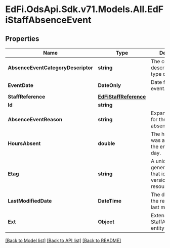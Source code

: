 # EdFi.OdsApi.Sdk.v71.Models.All.EdFiStaffAbsenceEvent

## Properties

Name | Type | Description | Notes
------------ | ------------- | ------------- | -------------
**AbsenceEventCategoryDescriptor** | **string** | The code describing the type of absence. | 
**EventDate** | **DateOnly** | Date for this leave event. | 
**StaffReference** | [**EdFiStaffReference**](EdFiStaffReference.md) |  | 
**Id** | **string** |  | [optional] 
**AbsenceEventReason** | **string** | Expanded reason for the staff absence. | [optional] 
**HoursAbsent** | **double** | The hours the staff was absent, if not the entire working day. | [optional] 
**Etag** | **string** | A unique system-generated value that identifies the version of the resource. | [optional] 
**LastModifiedDate** | **DateTime** | The date and time the resource was last modified. | [optional] 
**Ext** | **Object** | Extensions to the StaffAbsenceEvent entity. | [optional] 

[[Back to Model list]](../../README.md#documentation-for-models) [[Back to API list]](../../README.md#documentation-for-api-endpoints) [[Back to README]](../../README.md)

